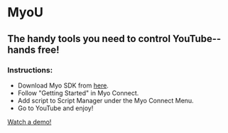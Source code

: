 MyoU
====
The handy tools you need to control YouTube-- hands free!
--------------------------------------------------------------------

### Instructions:
* Download Myo SDK from [here](https://developer.thalmic.com/).
* Follow "Getting Started" in Myo Connect.
* Add script to Script Manager under the Myo Connect Menu.
* Go to YouTube and enjoy!

[Watch a demo!](https://www.youtube.com/watch?v=O2aTbdBDF40)

